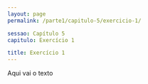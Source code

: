 ```yaml
---
layout: page
permalink: /parte1/capitulo-5/exercicio-1/

sessao: Capítulo 5
capitulo: Exercício 1

title: Exercício 1
---
```


Aqui vai o texto